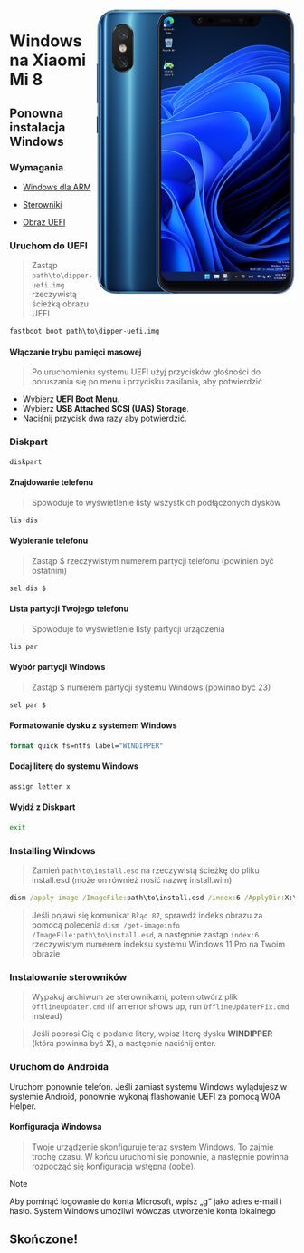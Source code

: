 <img align="right" src="https://github.com/n00b69/woa-dipper/blob/main/dipper.png" width="350" alt="Windows 11 running on dipper">

# Windows na Xiaomi Mi 8

## Ponowna instalacja Windows

### Wymagania
- [Windows dla ARM](https://worproject.com/esd)

- [Sterowniki](https://github.com/n00b69/woa-dipper/releases/tag/Drivers)
  
- [Obraz UEFI](https://github.com/n00b69/woa-dipper/releases/tag/UEFI)

### Uruchom do UEFI
> Zastąp `path\to\dipper-uefi.img` rzeczywistą ścieżką obrazu UEFI
```cmd
fastboot boot path\to\dipper-uefi.img
```

#### Włączanie trybu pamięci masowej
> Po uruchomieniu systemu UEFI użyj przycisków głośności do poruszania się po menu i przycisku zasilania, aby potwierdzić
- Wybierz **UEFI Boot Menu**.
- Wybierz **USB Attached SCSI (UAS) Storage**.
- Naciśnij przycisk dwa razy aby potwierdzić.

### Diskpart
```cmd
diskpart
```

#### Znajdowanie telefonu
> Spowoduje to wyświetlenie listy wszystkich podłączonych dysków
```cmd
lis dis
```

#### Wybieranie telefonu
> Zastąp $ rzeczywistym numerem partycji telefonu (powinien być ostatnim)
```cmd
sel dis $
```

#### Lista partycji Twojego telefonu
> Spowoduje to wyświetlenie listy partycji urządzenia
```cmd
lis par
```

#### Wybór partycji Windows
> Zastąp $ numerem partycji systemu Windows (powinno być 23)
```cmd
sel par $
```

#### Formatowanie dysku z systemem Windows
```cmd
format quick fs=ntfs label="WINDIPPER"
```

#### Dodaj literę do systemu Windows
```cmd
assign letter x
```

#### Wyjdź z Diskpart
```cmd
exit
```

### Installing Windows
> Zamień `path\to\install.esd` na rzeczywistą ścieżkę do pliku install.esd (może on również nosić nazwę install.wim)

```cmd
dism /apply-image /ImageFile:path\to\install.esd /index:6 /ApplyDir:X:\
```

> Jeśli pojawi się komunikat `Błąd 87`, sprawdź indeks obrazu za pomocą polecenia `dism /get-imageinfo /ImageFile:path\to\install.esd`, a następnie zastąp `index:6` rzeczywistym numerem indeksu systemu Windows 11 Pro na Twoim obrazie

### Instalowanie sterowników
> Wypakuj archiwum ze sterownikami, potem otwórz plik `OfflineUpdater.cmd` (if an error shows up, run `OfflineUpdaterFix.cmd` instead)
 
> Jeśli poprosi Cię o podanie litery, wpisz literę dysku **WINDIPPER** (która powinna być **X**), a następnie naciśnij enter.

### Uruchom do Androida
Uruchom ponownie telefon. Jeśli zamiast systemu Windows wylądujesz w systemie Android, ponownie wykonaj flashowanie UEFI za pomocą WOA Helper.

#### Konfiguracja Windowsa
> Twoje urządzenie skonfiguruje teraz system Windows. To zajmie trochę czasu. W końcu uruchomi się ponownie, a następnie powinna rozpocząć się konfiguracja wstępna (oobe).

> [!Note]
> Aby pominąć logowanie do konta Microsoft, wpisz „g” jako adres e-mail i hasło. System Windows umożliwi wówczas utworzenie konta lokalnego

## Skończone!
















